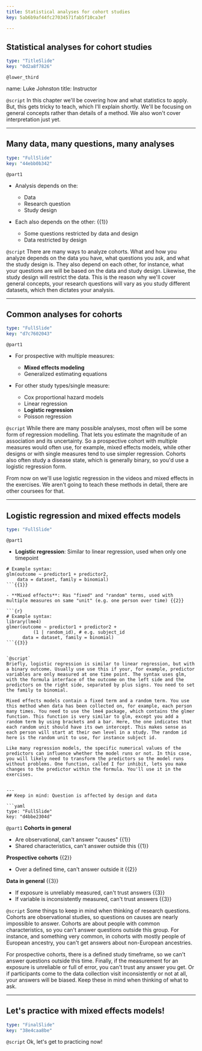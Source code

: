 ```yaml
---
title: Statistical analyses for cohort studies
key: 5ab6b9af44fc27034571fab5f10ca3ef

---
```

## Statistical analyses for cohort studies

```yaml
type: "TitleSlide"
key: "0d2a8f7826"
```

`@lower_third`

name: Luke Johnston
title: Instructor


`@script`
In this chapter we'll be covering how and what statistics to apply. But, this gets tricky to teach, which I'll explain shortly. We'll be focusing on general concepts rather than details of a method. We also won't cover interpretation just yet.


---
## Many data, many questions, many analyses

```yaml
type: "FullSlide"
key: "44ebb0b342"
```

`@part1`
- Analysis depends on the:
    - Data
    - Research question
    - Study design

- Each also depends on the other: {{1}}
    - Some questions restricted by data and design
    - Data restricted by design


`@script`
There are many ways to analyze cohorts. What and how you analyze depends on the data you have, what questions you ask, and what the study design is. They also depend on each other, for instance, what your questions are will be based on the data and study design. Likewise, the study design will restrict the data. This is the reason why we'll cover general concepts, your research questions will vary as you study different datasets, which then dictates your analysis.


---
## Common analyses for cohorts

```yaml
type: "FullSlide"
key: "d7c7602043"
```

`@part1`
- For prospective with multiple measures:
    - **Mixed effects modeling**
    - Generalized estimating equations

- For other study types/single measure:
    - Cox proportional hazard models
    - Linear regression
    - **Logistic regression**
    - Poisson regression


`@script`
While there are many possible analyses, most often will be some form of regression modelling. That lets you estimate the magnitude of an association and its uncertainty. So a prospective cohort with multiple measures would often use, for example, mixed effects models, while other designs or with single measures tend to use simpler regression. Cohorts also often study a disease state, which is generally binary, so you'd use a logistic regression form.

From now on we'll use logistic regression in the videos and mixed effects in the exercises. We aren't going to teach these methods in detail, there are other coursees for that.


---
## Logistic regression and mixed effects models

```yaml
type: "FullSlide"
```

`@part1`

- **Logistic regression**: Similar to linear regression, used when only one timepoint

```{r}
# Example syntax:
glm(outcome ~ predictor1 + predictor2, 
    data = dataset, family = binomial)
```{{1}}

- **Mixed effects**: Has "fixed" and "random" terms, used with multiple measures on same "unit" (e.g. one person over time) {{2}}

```{r}
# Example syntax:
library(lme4)
glmer(outcome ~ predictor1 + predictor2 + 
          (1 | random_id), # e.g. subject_id
      data = dataset, family = binomial)
```{{3}}


`@script`
Briefly, logistic regression is similar to linear regression, but with a binary outcome. Usually use use this if your, for example, predictor variables are only measured at one time point. The syntax uses glm, with the formula interface of the outcome on the left side and the predictors on the right side, separated by plus signs. You need to set the family to binomial.

Mixed effects models contain a fixed term and a random term. You use this method when data has been collected on, for example, each person many times. You need to use the lme4 package, which contains the glmer function. This function is very similar to glm, except you add a random term by using brackets and a bar. Here, the one indicates that each random unit should have its own intercept. This makes sense as each person will start at their own level in a study. The random id here is the random unit to use, for instance subject id.

Like many regression models, the specific numerical values of the predictors can influence whether the model runs or not. In this case, you will likely need to transform the predictors so the model runs without problems. One function, called I for inhibit, lets you make changes to the predictor within the formula. You'll use it in the exercises.


---
## Keep in mind: Question is affected by design and data

```yaml
type: "FullSlide"
key: "d4bbe2304d"
```

`@part1`
**Cohorts in general**

- Are observational, can't answer "causes" {{1}}
- Shared characteristics, can't answer outside this {{1}}

**Prospective cohorts** {{2}}

- Over a defined time, can't answer outside it {{2}}

**Data in general** {{3}}

- If exposure is unreliably measured, can't trust answers {{3}}
- If variable is inconsistently measured, can't trust answers {{3}}


`@script`
Some things to keep in mind when thinking of research questions. Cohorts are observational studies, so questions on causes are nearly impossible to answer. Cohorts are about people with common characteristics, so you can't answer questions outside this group. For instance, and something very common, in cohorts with mostly people of European ancestry, you can't get answers about non-European ancestries. 

For prospective cohorts, there is a defined study timeframe, so we can't answer questions outside this time. Finally, if the measurement for an exposure is unreliable or full of error, you can't trust any answer you get. Or if participants come to the data collection visit inconsistently or not at all, your answers will be biased. Keep these in mind when thinking of what to ask.


---
## Let's practice with mixed effects models!

```yaml
type: "FinalSlide"
key: "38e4caa8be"
```

`@script`
Ok, let's get to practicing now!

